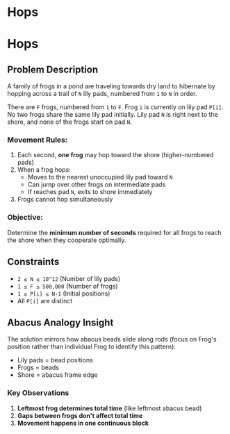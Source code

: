 # Hops

# Hops

## Problem Description
A family of frogs in a pond are traveling towards dry land to hibernate by hopping across a trail of `N` lily pads, numbered from `1` to `N` in order. 

There are `F` frogs, numbered from `1` to `F`. Frog `i` is currently on lily pad `P[i]`. No two frogs share the same lily pad initially. Lily pad `N` is right next to the shore, and none of the frogs start on pad `N`.

### Movement Rules:
1. Each second, **one frog** may hop toward the shore (higher-numbered pads)
2. When a frog hops:
   - Moves to the nearest unoccupied lily pad toward `N`
   - Can jump over other frogs on intermediate pads
   - If reaches pad `N`, exits to shore immediately
3. Frogs cannot hop simultaneously

### Objective:
Determine the **minimum number of seconds** required for all frogs to reach the shore when they cooperate optimally.

## Constraints
- `2 ≤ N ≤ 10^12` (Number of lily pads)
- `1 ≤ F ≤ 500,000` (Number of frogs)
- `1 ≤ P[i] ≤ N-1` (Initial positions)
- All `P[i]` are distinct

## Abacus Analogy Insight
The solution mirrors how abacus beads slide along rods (focus on Frog's position rather than individual Frog to identify this pattern):
- Lily pads = bead positions
- Frogs = beads
- Shore = abacus frame edge

### Key Observations
1. **Leftmost frog determines total time** (like leftmost abacus bead)
2. **Gaps between frogs don't affect total time**
3. **Movement happens in one continuous block**
